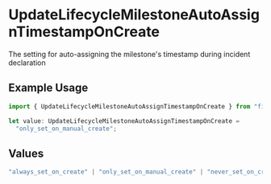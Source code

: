 # UpdateLifecycleMilestoneAutoAssignTimestampOnCreate

The setting for auto-assigning the milestone's timestamp during incident declaration

## Example Usage

```typescript
import { UpdateLifecycleMilestoneAutoAssignTimestampOnCreate } from "firehydrant/models/operations";

let value: UpdateLifecycleMilestoneAutoAssignTimestampOnCreate =
  "only_set_on_manual_create";
```

## Values

```typescript
"always_set_on_create" | "only_set_on_manual_create" | "never_set_on_create"
```